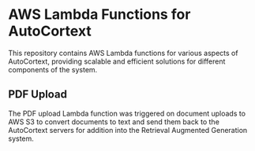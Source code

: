 # AWS Lambda Functions for AutoCortext

This repository contains AWS Lambda functions for various aspects of AutoCortext, providing scalable and efficient solutions for different components of the system.

## PDF Upload

The PDF upload Lambda function was triggered on document uploads to AWS S3 to convert documents to text and send them back to the AutoCortext servers for addition into the Retrieval Augmented Generation system.
